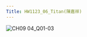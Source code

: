 ```yaml
---
Title: HW1123_06_Titan(陳嘉祥)
--- 
```


![CH09 04_Q01-03](https://github.com/user-attachments/assets/d0888fd0-f55a-49b7-812e-dfda851917ee)

